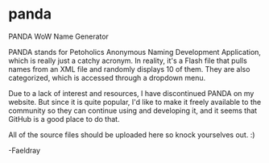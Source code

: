 panda
=====

PANDA WoW Name Generator

PANDA stands for Petoholics Anonymous Naming Development Application, which is really just a catchy acronym. In reality, it's a Flash file that pulls names from an XML file and randomly displays 10 of them. They are also categorized, which is accessed through a dropdown menu.

Due to a lack of interest and resources, I have discontinued PANDA on my website. But since it is quite popular, I'd like to make it freely available to the community so they can continue using and developing it, and it seems that GitHub is a good place to do that.

All of the source files should be uploaded here so knock yourselves out. :)

-Faeldray

